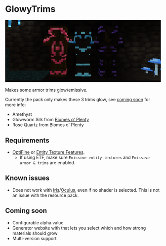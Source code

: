 # GlowyTrims

![glowing armor trims in the dark](doc/trims.png)

Makes some armor trims glow/emissive.

Currently the pack only makes these 3 trims glow, see [coming soon](#coming-soon) for more info:

- Amethyst
- Glowworm Silk from [Biomes o' Plenty](https://www.curseforge.com/minecraft/mc-mods/biomes-o-plenty)
- Rose Quartz from Biomes o' Plenty

## Requirements

- [OptiFine](https://optifine.net) or [Entity Texture Features](https://modrinth.com/mod/entitytexturefeatures).  
  - If using ETF, make sure `Emissive entity textures` and `Emissive armor & trims` are enabled.

## Known issues

- Does not work with [Iris](https://modrinth.com/mod/iris)/[Oculus](https://modrinth.com/mod/oculus), even if no shader is selected. This is not an issue with the resource pack.

## Coming soon

- Configurable alpha value
- Generator website with that lets you select which and how strong materials should grow
- Multi-version support
